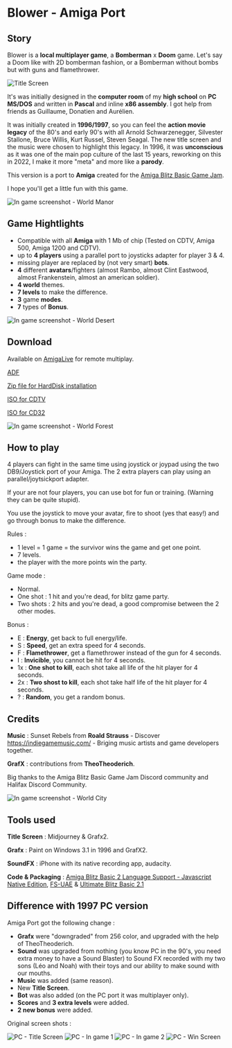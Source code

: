 # Blower - Amiga Port

## Story

Blower is a **local multiplayer game**, a **Bomberman** x **Doom** game. Let's say a Doom like with 2D bomberman fashion, or a Bomberman without bombs but with guns and flamethrower.

![Title Screen](doc/title_screen.png)

It's was initially designed in the **computer room** of my **high school** on **PC MS/DOS** and written in **Pascal** and inline **x86 assembly**. I got help from friends as Guillaume, Donatien and Aurélien.

It was initially created in **1996/1997**, so you can feel the **action movie legacy** of the 80's and early 90's with all Arnold Schwarzenegger, Silvester Stallone, Bruce Willis, Kurt Russel, Steven Seagal. The new title screen and the music were chosen to highlight this legacy. In 1996, it was **unconscious** as it was one of the main pop culture of the last 15 years, reworking on this in 2022, I make it more "meta" and more like a **parody**.

This version is a port to **Amiga** created for the [Amiga Blitz Basic Game Jam](https://itch.io/jam/abbgjam).

I hope you'll get a little fun with this game.

![In game screenshot - World Manor](doc/world2.png)

## Game Hightlights

- Compatible with all **Amiga** with 1 Mb of chip (Tested on CDTV, Amiga 500, Amiga 1200 and CDTV).
- up to **4 players** using a parallel port to joysticks adapter for player 3 & 4.
- missing player are replaced by (not very smart) **bots**.
- **4** different **avatars**/fighters (almost Rambo, almost Clint Eastwood, almost Frankenstein, almost an american soldier).
- **4 world** themes.
- **7 levels** to make the difference.
- **3** game **modes**.
- **7** types of **Bonus**.

![In game screenshot - World Desert](doc/world1.png)

## Download

Available on [AmigaLive](https://www.amigalive.com/) for remote multiplay.

[ADF](./release/1.0/Blower.adf)

[Zip file for HardDisk installation](./release/1.0/Blower_HD.zip)

[ISO for CDTV](./release/1.0/Blower_CDTV.iso)

[ISO for CD32](./release/1.0/Blower_32.iso)


![In game screenshot - World Forest](doc/world3.png)

## How to play

4 players can fight in the same time using joystick or joypad using the two DB9/Joystick port of your Amiga. The 2 extra players can play using an parallel/joytsickport adapter.

If your are not four players, you can use bot for fun or training. (Warning they can be quite stupid).

You use the joystick to move your avatar, fire to shoot (yes that easy!) and go through bonus to make the difference.

Rules :
- 1 level = 1 game = the survivor wins the game and get one point.
- 7 levels.
- the player with the more points win the party.

Game mode :
- Normal.
- One shot : 1 hit and you're dead, for blitz game party.
- Two shots : 2 hits and you're dead, a good compromise between the 2 other modes.

Bonus :
 - E : **Energy**, get back to full energy/life.
 - S : **Speed**, get an extra speed for 4 seconds.
 - F : **Flamethrower**, get a flamethrower instead of the gun for 4 seconds.
 - I : **Invicible**, you cannot be hit for 4 seconds.
 - 1x : **One shot to kill**, each shot take all life of the hit player for 4 seconds.
 - 2x : **Two shost to kill**, each shot take half life of the hit player for 4 seconds.
 - ? : **Random**, you get a random bonus.

## Credits

**Music** : Sunset Rebels from **Roald Strauss** - Discover https://indiegamemusic.com/ - Briging music artists and game developers together.

**GrafX** : contributions from **TheoTheoderich**.

Big thanks to the Amiga Blitz Basic Game Jam Discord community and Halifax Discord Community.

![In game screenshot - World City](doc/world4.png)

## Tools used

**Title Screen** : Midjourney & Grafx2.

**Grafx** : Paint on Windows 3.1 in 1996 and GrafX2.

**SoundFX** : iPhone with its native recording app, audacity.

**Code & Packaging** : [Amiga Blitz Basic 2 Language Support - Javascript Native Edition](https://marketplace.visualstudio.com/items?itemName=mickgyver.amiga-blitzbasic2#review-details), [FS-UAE](https://fs-uae.net/) & [Ultimate Blitz Basic 2.1](http://ubb.plus/)

## Difference with 1997 PC version

Amiga Port  got the following change : 
 - **Grafx** were "downgraded" from 256 color, and upgraded with the help of TheoTheoderich.
 - **Sound** was upgraded from nothing (you know PC in the 90's, you need extra money to have a Sound Blaster) to Sound FX recorded with my two sons (Léo and Noah) with their toys and our ability to make sound with our mouths.
 - **Music** was added (same reason).
 - New **Title Screen**.
 - **Bot** was also added (on the PC port it was multiplayer only).
 - **Scores** and **3 extra levels** were added.
 - **2 new  bonus** were added.

Original screen shots :

![PC - Title Screen](doc/pc_titlescreen.png)
![PC - In game 1](doc/pc_screen1.png)
![PC - In game 2](doc/pc_screen2.png)
![PC - Win Screen](doc/pc_winscreen.png)